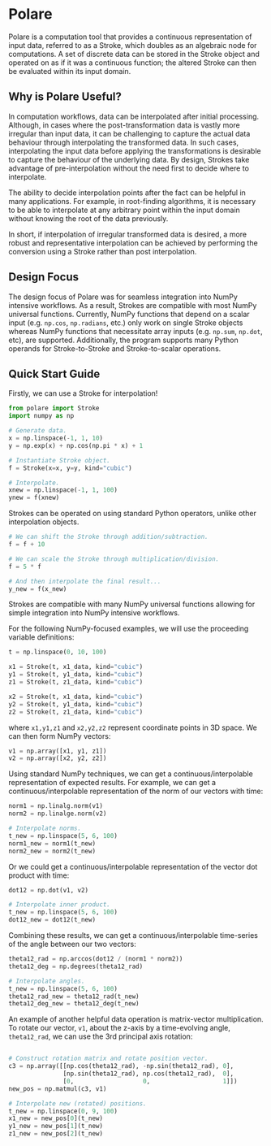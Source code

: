 # Polare

Polare is a computation tool that provides a continuous representation of input data, referred to as a Stroke, which doubles as an algebraic node for computations. A set of discrete data can be stored in the Stroke object and operated on as if it was a continuous function; the altered Stroke can then be evaluated within its input domain.

## Why is Polare Useful?

In computation workflows, data can be interpolated after initial processing. Although, in cases where the post-transformation data is vastly more irregular than input data, it can be challenging to capture the actual data behaviour through interpolating the transformed data. In such cases, interpolating the input data before applying the transformations is desirable to capture the behaviour of the underlying data. By design, Strokes take advantage of pre-interpolation without the need first to decide where to interpolate.

The ability to decide interpolation points after the fact can be helpful in many applications. For example, in root-finding algorithms, it is necessary to be able to interpolate at any arbitrary point within the input domain without knowing the root of the data previously. 

In short, if interpolation of irregular transformed data is desired, a more robust and representative interpolation can be achieved by performing the conversion using a Stroke rather than post interpolation.

## Design Focus

The design focus of Polare was for seamless integration into NumPy intensive workflows. As a result, Strokes are compatible with most NumPy universal functions. Currently, NumPy functions that depend on a scalar input (e.g. `np.cos`, `np.radians`, etc.) only work on single Stroke objects whereas NumPy functions that necessitate array inputs (e.g. `np.sum`, `np.dot`, etc), are supported. Additionally, the program supports many Python operands for Stroke-to-Stroke and Stroke-to-scalar operations.


## Quick Start Guide

Firstly, we can use a Stroke for interpolation!

```python
from polare import Stroke
import numpy as np

# Generate data.
x = np.linspace(-1, 1, 10)
y = np.exp(x) + np.cos(np.pi * x) + 1

# Instantiate Stroke object.
f = Stroke(x=x, y=y, kind="cubic")

# Interpolate.
xnew = np.linspace(-1, 1, 100)
ynew = f(xnew)
```

Strokes can be operated on using standard Python operators, unlike other interpolation objects.

```python
# We can shift the Stroke through addition/subtraction.
f = f + 10

# We can scale the Stroke through multiplication/division.
f = 5 * f

# And then interpolate the final result...
y_new = f(x_new)
```

Strokes are compatible with many NumPy universal functions allowing for simple integration into NumPy intensive workflows.

For the following NumPy-focused examples, we will use the proceeding variable definitions:

```python
t = np.linspace(0, 10, 100)

x1 = Stroke(t, x1_data, kind="cubic")
y1 = Stroke(t, y1_data, kind="cubic")
z1 = Stroke(t, z1_data, kind="cubic")

x2 = Stroke(t, x1_data, kind="cubic")
y2 = Stroke(t, y1_data, kind="cubic")
z2 = Stroke(t, z1_data, kind="cubic")
```

where `x1,y1,z1` and `x2,y2,z2` represent coordinate points in 3D space. We can then form NumPy vectors:

```python
v1 = np.array([x1, y1, z1])
v2 = np.array([x2, y2, z2])
```

Using standard NumPy techniques, we can get a continuous/interpolable representation of expected results. For example, we can get a continuous/interpolable representation of the norm of our vectors with time:

```python
norm1 = np.linalg.norm(v1)
norm2 = np.linalge.norm(v2)

# Interpolate norms.
t_new = np.linspace(5, 6, 100)
norm1_new = norm1(t_new)
norm2_new = norm2(t_new)
```

Or we could get a continuous/interpolable representation of the vector dot product with time:

```python
dot12 = np.dot(v1, v2)

# Interpolate inner product.
t_new = np.linspace(5, 6, 100)
dot12_new = dot12(t_new)
```

Combining these results, we can get a continuous/interpolable time-series of the angle between our two vectors:

```python
theta12_rad = np.arccos(dot12 / (norm1 * norm2))
theta12_deg = np.degrees(theta12_rad)

# Interpolate angles.
t_new = np.linspace(5, 6, 100)
theta12_rad_new = theta12_rad(t_new)
theta12_deg_new = theta12_deg(t_new)
```

An example of another helpful data operation is matrix-vector multiplication. To rotate our vector, `v1`, about the z-axis by a time-evolving angle, `theta12_rad`, we can use the 3rd principal axis rotation:

```python

# Construct rotation matrix and rotate position vector.
c3 = np.array([[np.cos(theta12_rad), -np.sin(theta12_rad), 0],
               [np.sin(theta12_rad), np.cos(theta12_rad),  0],
               [0,                   0,                    1]])
new_pos = np.matmul(c3, v1)

# Interpolate new (rotated) positions.
t_new = np.linspace(0, 9, 100)
x1_new = new_pos[0](t_new)
y1_new = new_pos[1](t_new)
z1_new = new_pos[2](t_new)
```

